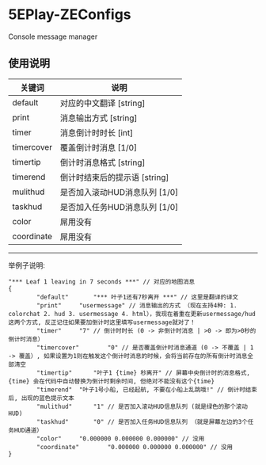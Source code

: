 # 5EPlay-ZEConfigs
Console message manager
## 使用说明
| 关键词 | 说明                                                                       |
|----------|----------------------------------------------------------------------------|
| default  | 对应的中文翻译 [string] |
| print | 消息输出方式 [string] |
| timer  | 消息倒计时时长 [int] |
| timercover  | 覆盖倒计时消息 [1/0] |
| timertip  | 倒计时消息格式 [string] |
| timerend  | 倒计时结束后的提示语 [string] |
| mulithud  | 是否加入滚动HUD消息队列 [1/0] |
| taskhud  | 是否加入任务HUD消息队列 [1/0] |
| color  | 屌用没有 |
| coordinate  | 屌用没有 |
---

举例子说明:
```
"*** Leaf 1 leaving in 7 seconds ***" // 对应的地图消息
{
		"default"		"*** 叶子1还有7秒离开 ***" // 这里是翻译的译文
		"print"		"usermessage" // 消息输出的方式 （现在支持4种: 1. colorchat 2. hud 3. usermessage 4. html），我现在着重在更新usermessage/hud这两个方式, 反正记住如果要加倒计时这里填写usermessage就对了！
		"timer"		"7" // 倒计时时长 (0 -> 非倒计时消息 | >0 -> 即为>0秒的倒计时消息）
		"timercover"		"0" // 是否覆盖倒计时消息通道 (0 -> 不覆盖 | 1 -> 覆盖）, 如果设置为1则在触发这个倒计时消息的时候，会将当前存在的所有倒计时消息全部清空
		"timertip"		"叶子1 {time} 秒离开" // 屏幕中央倒计时的消息格式, {time} 会在代码中自动替换为倒计时剩余时间, 但绝对不能没有这个{time}
		"timerend"	"叶子1号小船, 已经起航, 不要在小船上乱跳哦!" // 倒计时结束后, 出现的蓝色提示文本
		"mulithud"		"1" // 是否加入滚动HUD信息队列 (就是绿色的那个滚动HUD)
		"taskhud"		"0" // 是否加入任务HUD信息队列 （就是屏幕左边的3个任务HUD通道）
		"color"		"0.000000 0.000000 0.000000" // 没用
		"coordinate"		"0.000000 0.000000 0.000000" // 没用
}
```

